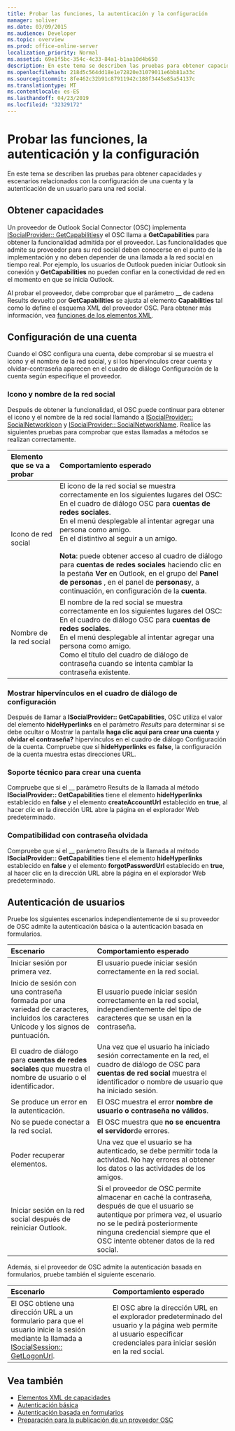 ```yaml
---
title: Probar las funciones, la autenticación y la configuración
manager: soliver
ms.date: 03/09/2015
ms.audience: Developer
ms.topic: overview
ms.prod: office-online-server
localization_priority: Normal
ms.assetid: 69e1f5bc-354c-4c33-84a1-b1aa10d4b650
description: En este tema se describen las pruebas para obtener capacidades y escenarios relacionados con la configuración de una cuenta y la autenticación de un usuario para una red social.
ms.openlocfilehash: 218d5c564dd18e1e72820e31079011e6bb81a33c
ms.sourcegitcommit: 8fe462c32b91c87911942c188f3445e85a54137c
ms.translationtype: MT
ms.contentlocale: es-ES
ms.lasthandoff: 04/23/2019
ms.locfileid: "32329172"
---
```

# <a name="testing-capabilities-authentication-and-configuration"></a>Probar las funciones, la autenticación y la configuración

En este tema se describen las pruebas para obtener capacidades y escenarios relacionados con la configuración de una cuenta y la autenticación de un usuario para una red social.
  
## <a name="getting-capabilities"></a>Obtener capacidades

Un proveedor de Outlook Social Connector (OSC) implementa [ISocialProvider:: GetCapabilities](isocialprovider-getcapabilities.md)y el OSC llama a **GetCapabilities** para obtener la funcionalidad admitida por el proveedor. Las funcionalidades que admite su proveedor para su red social deben conocerse en el punto de la implementación y no deben depender de una llamada a la red social en tiempo real. Por ejemplo, los usuarios de Outlook pueden iniciar Outlook sin conexión y **GetCapabilities** no pueden confiar en la conectividad de red en el momento en que se inicia Outlook. 
  
Al probar el proveedor, debe comprobar que el parámetro __ de cadena Results devuelto por **GetCapabilities** se ajusta al elemento **Capabilities** tal como lo define el esquema XML del proveedor OSC. Para obtener más información, vea [funciones de los elementos XML](capabilities-xml-elements.md).
  
## <a name="configuring-an-account"></a>Configuración de una cuenta

Cuando el OSC configura una cuenta, debe comprobar si se muestra el icono y el nombre de la red social, y si los hipervínculos crear cuenta y olvidar-contraseña aparecen en el cuadro de diálogo Configuración de la cuenta según especifique el proveedor.
  
### <a name="social-network-icon-and-name"></a>Icono y nombre de la red social

Después de obtener la funcionalidad, el OSC puede continuar para obtener el icono y el nombre de la red social llamando a [ISocialProvider:: SocialNetworkIcon](isocialprovider-socialnetworkicon.md) y [ISocialProvider:: SocialNetworkName](isocialprovider-socialnetworkname.md). Realice las siguientes pruebas para comprobar que estas llamadas a métodos se realizan correctamente.
  
|**Elemento que se va a probar**|**Comportamiento esperado**|
|:-----|:-----|
|Icono de red social  <br/> | El icono de la red social se muestra correctamente en los siguientes lugares del OSC:  <br/>  En el cuadro de diálogo OSC para **cuentas de redes sociales**.  <br/>  En el menú desplegable al intentar agregar una persona como amigo.  <br/>  En el distintivo al seguir a un amigo.  <br/> <br/>**Nota**: puede obtener acceso al cuadro de diálogo para **cuentas de redes sociales** haciendo clic en la pestaña **Ver** en Outlook, en el grupo del **Panel de personas** , en el panel de **personas**y, a continuación, en configuración de la **cuenta**.           |
|Nombre de la red social  <br/> | El nombre de la red social se muestra correctamente en los siguientes lugares del OSC:  <br/>  En el cuadro de diálogo OSC para **cuentas de redes sociales**.  <br/>  En el menú desplegable al intentar agregar una persona como amigo.  <br/>  Como el título del cuadro de diálogo de contraseña cuando se intenta cambiar la contraseña existente.  <br/> |
   
### <a name="showing-hyperlinks-in-configuration-dialog"></a>Mostrar hipervínculos en el cuadro de diálogo de configuración

Después de llamar a **ISocialProvider:: GetCapabilities**, OSC utiliza el valor del elemento **hideHyperlinks** en el parámetro _Results_ para determinar si se debe ocultar o Mostrar la pantalla **haga clic aquí para crear una cuenta** y **olvidar el contraseña?** hipervínculos en el cuadro de diálogo Configuración de la cuenta. Compruebe que si **hideHyperlinks** es **false**, la configuración de la cuenta muestra estas direcciones URL.
  
### <a name="support-to-create-account"></a>Soporte técnico para crear una cuenta

Compruebe que si el __ parámetro Results de la llamada al método **ISocialProvider:: GetCapabilities** tiene el elemento **hideHyperlinks** establecido en **false** y el elemento **createAccountUrl** establecido en **true**, al hacer clic en la dirección URL abre la página en el explorador Web predeterminado.
  
### <a name="support-for-forgotten-password"></a>Compatibilidad con contraseña olvidada

Compruebe que si el __ parámetro Results de la llamada al método **ISocialProvider:: GetCapabilities** tiene el elemento **hideHyperlinks** establecido en **false** y el elemento **forgotPasswordUrl** establecido en **true**, al hacer clic en la dirección URL abre la página en el explorador Web predeterminado.
  
## <a name="authenticating-users"></a>Autenticación de usuarios

Pruebe los siguientes escenarios independientemente de si su proveedor de OSC admite la autenticación básica o la autenticación basada en formularios.
  
|**Escenario**|**Comportamiento esperado**|
|:-----|:-----|
|Iniciar sesión por primera vez.  <br/> |El usuario puede iniciar sesión correctamente en la red social.  <br/> |
|Inicio de sesión con una contraseña formada por una variedad de caracteres, incluidos los caracteres Unicode y los signos de puntuación.  <br/> |El usuario puede iniciar sesión correctamente en la red social, independientemente del tipo de caracteres que se usan en la contraseña.  <br/> |
|El cuadro de diálogo para **cuentas de redes sociales** que muestra el nombre de usuario o el identificador.  <br/> |Una vez que el usuario ha iniciado sesión correctamente en la red, el cuadro de diálogo de OSC para **cuentas de red social** muestra el identificador o nombre de usuario que ha iniciado sesión.  <br/> |
|Se produce un error en la autenticación.  <br/> |El OSC muestra el error **nombre de usuario o contraseña no válidos**.  <br/> |
|No se puede conectar a la red social.  <br/> |El OSC muestra que **no se encuentra el servidor**de errores.  <br/> |
|Poder recuperar elementos.  <br/> |Una vez que el usuario se ha autenticado, se debe permitir toda la actividad. No hay errores al obtener los datos o las actividades de los amigos.  <br/> |
|Iniciar sesión en la red social después de reiniciar Outlook.  <br/> |Si el proveedor de OSC permite almacenar en caché la contraseña, después de que el usuario se autentique por primera vez, el usuario no se le pedirá posteriormente ninguna credencial siempre que el OSC intente obtener datos de la red social.  <br/> |
   
Además, si el proveedor de OSC admite la autenticación basada en formularios, pruebe también el siguiente escenario.
  
|**Escenario**|**Comportamiento esperado**|
|:-----|:-----|
|El OSC obtiene una dirección URL a un formulario para que el usuario inicie la sesión mediante la llamada a [ISocialSession:: GetLogonUrl](isocialsession-getlogonurl.md).  <br/> |El OSC abre la dirección URL en el explorador predeterminado del usuario y la página web permite al usuario especificar credenciales para iniciar sesión en la red social.  <br/> |
   
## <a name="see-also"></a>Vea también

- [Elementos XML de capacidades](capabilities-xml-elements.md)  
- [Autenticación básica](basic-authentication.md) 
- [Autenticación basada en formularios](forms-based-authentication.md)
- [Preparación para la publicación de un proveedor OSC](getting-ready-to-release-an-osc-provider.md)

